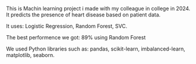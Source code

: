This is Machin learning project i made with my colleague in college in 2024. It predicts the presence of heart disease based on patient data.

It uses: Logistic Regression, Random Forest, SVC.

The best performence we got: 89% using Random Forest

We used Python libraries such as: pandas, scikit-learn, imbalanced-learn, matplotlib, seaborn.
